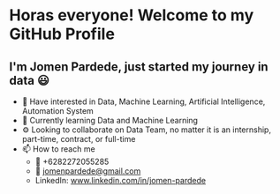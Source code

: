 # Horas everyone! Welcome to my GitHub Profile 
## I'm Jomen Pardede, just started my journey in data :smiley:

- 👀 Have interested in Data, Machine Learning, Artificial Intelligence, Automation System
- 🌱 Currently learning Data and Machine Learning
- :gear: Looking to collaborate on Data Team, no matter it is an internship, part-time, contract, or full-time
- 📫 How to reach me
  - :iphone: +6282272055285
  - :email: jomenpardede@gmail.com
  - LinkedIn: www.linkedin.com/in/jomen-pardede

<!---
Jomen034/Jomen034 is a ✨ special ✨ repository because its `README.md` (this file) appears on your GitHub profile.
You can click the Preview link to take a look at your changes.
--->
